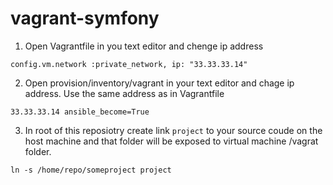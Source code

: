 # vagrant-symfony

1. Open Vagrantfile in you text editor and chenge ip address

```
config.vm.network :private_network, ip: "33.33.33.14"
```

2. Open provision/inventory/vagrant in your text editor and chage ip address. Use the same address as in Vagrantfile

```
33.33.33.14 ansible_become=True
```

3. In root of this reposiotry create link `project` to your source coude on the host machine and that folder will be exposed to virtual machine /vagrat folder.

```
ln -s /home/repo/someproject project
```
